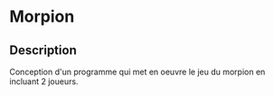 # Morpion

## Description

Conception d'un programme qui met en oeuvre le jeu du morpion en incluant 2 joueurs.
